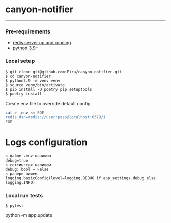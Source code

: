 # canyon-notifier
---

### Pre-requirements
- [redis server up and running](https://redis.io/docs/getting-started/installation/)
- [python 3.9+](https://www.python.org/downloads/)

### Local setup
```shell
$ git clone git@github.com:Eira/canyon-notifier.git
$ cd canyon-notifier
$ python3.9 -m venv venv
$ source venv/bin/activate
$ pip install -U poetry pip setuptools
$ poetry install
```

Create env file to override default config
```bash
cat > .env << EOF
redis_dsn=redis://user:pass@localhost:6379/1
EOF
```
# Logs configuration
```
в файле .env напишем
debug=true
в сеттингсах напишем
debug: bool = False
в ранере пишем
logging.basicConfig(level=logging.DEBUG if app_settings.debug else logging.INFO)
```


### Local run tests
```shell
$ pytest
```

python -m app.update 
